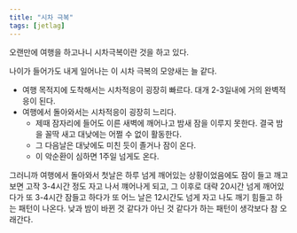 ```yaml
---
title: "시차 극복"
tags: [jetlag]
---
```


오랜만에 여행을 하고나니 시차극복이란 것을 하고 있다. 

나이가 들어가도 내게 일어나는 이 시차 극복의 모양새는 늘 같다.

- 여행 목적지에 도착해서는 시차적응이 굉장히 빠르다. 대개 2-3일내에 거의 완벽적응이 된다.
- 여행에서 돌아와서는 시차적응이 굉장히 느리다.
   - 제때 잠자리에 들어도 이른 새벽에 깨어나고 밤새 잠을 이루지 못한다. 결국 밤을 꼴딱 새고 대낮에는 어쩔 수 없이 활동한다.
   - 그 다음날은 대낮에도 미친 듯이 졸거나 잠이 온다. 
   - 이 악순환이 심하면 1주일 넘게도 온다.

그러니까 여행에서 돌아와서 첫날은 하루 넘게 깨어있는 상황이었음에도 잠이 들고 깨고 보면 고작 3-4시간 정도 자고 나서 꺠어나게 되고, 그 이후로 대략 20시간 넘게 깨어있다가 또 3-4시간 잠들고 하다가 또 어느 날은 12시간도 넘게 자고 나도 깨기 힘들고 하는 패턴이 나온다. 낮과 밤이 바뀐 것 같다가 아닌 것 같다가 하는 패턴이 생각보다 참 오래간다.

